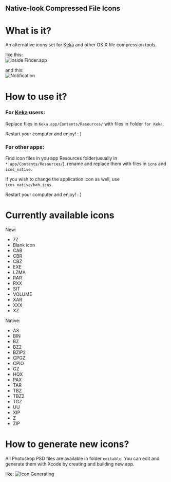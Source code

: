 
Native-look Compressed File Icons
------


What is it?
======

An alternative icons set for [Keka](http://www.kekaosx.com/) and other OS X file compression tools.

like this:  
![Inside Finder.app](http://ww3.sinaimg.cn/large/9a79eae3jw1ecq5vbprc2j20dr08674z.jpg)
  
and this:  
![Notification](http://ww3.sinaimg.cn/large/9a79eae3jw1ecq5vzofvpj20ai02ymx3.jpg)


How to use it?
======

### For [Keka](http://www.kekaosx.com/) users:   

Replace files in `Keka.app/Contents/Resources/`
with files in Folder `for Keka`.  

Restart your computer and enjoy! : )


### For other apps:

Find icon files in you app Resources folder(usually in `*.app/Contents/Resources/`), rename and replace them with files in `icns` and `icns_native`.  

If you wish to change the application icon as well, use `icns_native/bah.icns`.  


Restart your computer and enjoy! : )


Currently available icons
======

New:

- 7Z
- Blank icon
- CAB
- CBR
- CBZ
- EXE
- LZMA
- RAR
- RXX
- SIT
- VOLUME
- XAR
- XXX
- XZ

Native:

- AS
- BIN
- BZ
- BZ2
- BZIP2
- CPGZ
- CPIO
- GZ
- HQX
- PAX
- TAR
- TBZ
- TBZ2
- TGZ
- UU
- XIP
- Z
- ZIP


How to generate new icons?
======

All Photoshop PSD files are available in folder `editable`. You can edit and generate them with Xcode by creating and building new app.

like:
![Icon Generating](http://ww2.sinaimg.cn/large/9a79eae3jw1ecq71dhsiuj20zu0ebdhn.jpg)